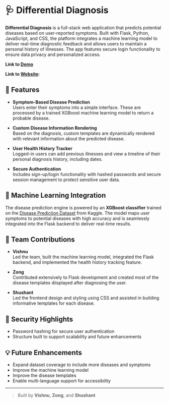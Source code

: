 # 🩺 Differential Diagnosis

**Differential Diagnosis** is a full-stack web application that predicts potential diseases based on user-reported symptoms. Built with Flask, Python, JavaScript, and CSS, the platform integrates a machine learning model to deliver real-time diagnostic feedback and allows users to maintain a personal history of illnesses. The app features secure login functionality to ensure data privacy and personalized access.

**Link to [Demo](https://youtu.be/ra71DG-NXfE)** 

**Link to [Website](https://differential-diagnosis.onrender.com/):**

## 🚀 Features

- **Symptom-Based Disease Prediction**  
  Users enter their symptoms into a simple interface. These are processed by a trained XGBoost machine learning model to return a probable disease.

- **Custom Disease Information Rendering**  
  Based on the diagnosis, custom templates are dynamically rendered with relevant information about the predicted disease.

- **User Health History Tracker**  
  Logged-in users can add previous illnesses and view a timeline of their personal diagnosis history, including dates.

- **Secure Authentication**  
  Includes sign-up/login functionality with hashed passwords and secure session management to protect sensitive user data.

## 🧠 Machine Learning Integration

The disease prediction engine is powered by an **XGBoost classifier** trained on the [Disease Prediction Dataset](https://www.kaggle.com/datasets/kaushil268/disease-prediction-using-machine-learning) from Kaggle. The model maps user symptoms to potential diseases with high accuracy and is seamlessly integrated into the Flask backend to deliver real-time results.

## 👥 Team Contributions

- **Vishnu**  
  Led the team, built the machine learning model, integrated the Flask backend, and implemented the health history tracking feature.

- **Zong**  
  Contributed extensively to Flask development and created most of the disease templates diisplayed after diagnosing the user.

- **Shushant**  
  Led the frontend design and styling using CSS and assisted in building informative templates for each disease.

## 🔐 Security Highlights

- Password hashing for secure user authentication
- Structure built to support scalability and future enhancements

## 💡 Future Enhancements

- Expand dataset coverage to include more diseases and symptoms  
- Improve the machine learning model 
- Improve the disease templates  
- Enable multi-language support for accessibility

---

> Built by **Vishnu**, **Zong**, and **Shushant**
